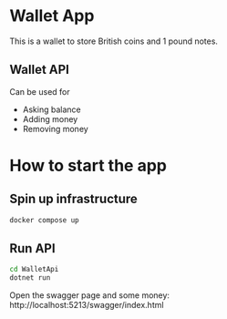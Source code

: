 
# Wallet App

This is a wallet to store British coins and 1 pound notes.

## Wallet API

Can be used for
- Asking balance
- Adding money
- Removing money

# How to start the app

## Spin up infrastructure

```bash
docker compose up
```

## Run API

```bash
cd WalletApi
dotnet run
```
Open the swagger page and some money: http://localhost:5213/swagger/index.html